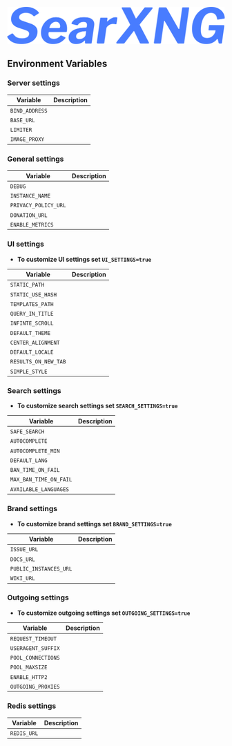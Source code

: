 ![SearXNG](https://raw.githubusercontent.com/TheSilkky/searxng-docker/main/assets/searxng.svg)

## Environment Variables

### Server settings
| Variable       | Description |
|----------------|-------------|
| `BIND_ADDRESS` |             |
| `BASE_URL`     |             |
| `LIMITER`      |             |
| `IMAGE_PROXY`  |             |

### General settings
| Variable             | Description |
|----------------------|-------------|
| `DEBUG`              |             |
| `INSTANCE_NAME`      |             |
| `PRIVACY_POLICY_URL` |             |
| `DONATION_URL`       |             |
| `ENABLE_METRICS`     |             |

### UI settings
- **To customize UI settings set `UI_SETTINGS=true`**

| Variable             | Description |
|----------------------|-------------|
| `STATIC_PATH`        |             |
| `STATIC_USE_HASH`    |             |
| `TEMPLATES_PATH`     |             |
| `QUERY_IN_TITLE`     |             |
| `INFINTE_SCROLL`     |             |
| `DEFAULT_THEME`      |             |
| `CENTER_ALIGNMENT`   |             |
| `DEFAULT_LOCALE`     |             |
| `RESULTS_ON_NEW_TAB` |             |
| `SIMPLE_STYLE`       |             |

### Search settings
- **To customize search settings set `SEARCH_SETTINGS=true`**

| Variable               | Description |
|------------------------|-------------|
| `SAFE_SEARCH`          |             |
| `AUTOCOMPLETE`         |             |
| `AUTOCOMPLETE_MIN`     |             |
| `DEFAULT_LANG`         |             |
| `BAN_TIME_ON_FAIL`     |             |
| `MAX_BAN_TIME_ON_FAIL` |             |
| `AVAILABLE_LANGUAGES`  |             |

### Brand settings
- **To customize brand settings set `BRAND_SETTINGS=true`**

| Variable               | Description |
|------------------------|-------------|
| `ISSUE_URL`            |             |
| `DOCS_URL`             |             |
| `PUBLIC_INSTANCES_URL` |             |
| `WIKI_URL`             |             |

### Outgoing settings
- **To customize outgoing settings set `OUTGOING_SETTINGS=true`**

| Variable           | Description |
|--------------------|-------------|
| `REQUEST_TIMEOUT`  |             |
| `USERAGENT_SUFFIX` |             |
| `POOL_CONNECTIONS` |             |
| `POOL_MAXSIZE`     |             |
| `ENABLE_HTTP2`     |             |
| `OUTGOING_PROXIES` |             |

### Redis settings
| Variable    | Description |
|-------------|-------------|
| `REDIS_URL` |             |
